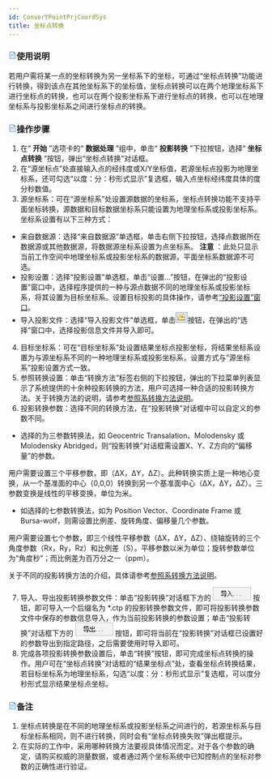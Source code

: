 ```yaml
---
id: ConvertPointPrjCoordSys
title: 坐标点转换
---
```

### ![](../../img/read.gif)使用说明

若用户需将某一点的坐标转换为另一坐标系下的坐标，可通过“坐标点转换”功能进行转换，得到该点在其他坐标系下的坐标值，坐标点转换可以在两个地理坐标系下进行坐标点的转换，也可以在两个投影坐标系下进行坐标点的转换，也可以在地理坐标系与投影坐标系之间进行坐标点的转换。

### ![](../../img/read.gif)操作步骤

1. 在“ **开始** ”选项卡的“ **数据处理** ”组中，单击“ **投影转换** ”下拉按钮，选择“ **坐标点转换** ”按钮，弹出“坐标点转换”对话框。 
2. 在“源坐标点”处直接输入点的经纬度或X/Y坐标值，若源坐标点投影为地理坐标系，还可勾选“以度：分：秒形式显示”复选框，输入点坐标经纬度具体的度分秒数值。
3. 源坐标系：可在“源坐标系”处设置源数据的坐标系，坐标点转换功能不支持平面坐标转换，源数据和目标数据坐标系只能设置为地理坐标系或投影坐标系。坐标系设置有以下三种方式： 
* 来自数据源：选择“来自数据源”单选框，单击右侧下拉按钮，选择点数据所在数据源或其他数据源，将数据源坐标系设置为点坐标系。 **注意** ：此处只显示当前工作空间中地理坐标系或投影坐标系的数据源，平面坐标系数据源不可选。
* 投影设置：选择“投影设置”单选框，单击“设置...”按钮，在弹出的“投影设置”窗口中，选择程序提供的一种与源点数据不同的地理坐标系或投影坐标系，将其设置为目标坐标系。设置目标投影的具体操作，请参考[“投影设置”窗口](PrjCoordSysSettingWin.htm)。
* 导入投影文件：选择“导入投影文件”单选框，单击![](img/select.png)按钮，在弹出的“选择”窗口中，选择投影信息文件并导入即可。
4. 目标坐标系：可在“目标坐标系”处设置结果坐标点投影坐标，将结果坐标系设置为与源坐标系不同的一种地理坐标系或投影坐标系，设置方式与“源坐标系”投影设置方式一致。 
5. 参照转换设置：单击“转换方法”标签右侧的下拉按钮，弹出的下拉菜单列表显示了系统提供的十余种投影转换的方法，用户可选择一种合适的投影转换方法。关于转换方法的说明，请参考[参照系转换方法说明](PrjConvertMethods.htm)。
6. 投影转换参数：选择不同的转换方法，在“投影转换”对话框中可以自定义的参数不同。 
* 选择的为三参数转换法，如 Geocentric Transalation、Molodensky 或 Molodensky Abridged，则“投影转换”对话框需设置X、Y、Z方向的“偏移量”的参数。 

用户需要设置三个平移参数，即（ΔX，ΔY，ΔZ）。此种转换实质上是一种地心变换，从一个基准面的中心（0,0,0）转换到另一个基准面中心（ΔX，ΔY，ΔZ）。三参数变换是线性的平移变换，单位为米。

* 如选择的七参数转换法，如为 Position Vector、Coordinate Frame 或 Bursa-wolf，则需设置比例差、旋转角度、偏移量几个参数。 

用户需要设置七个参数，即三个线性平移参数（ΔX，ΔY，ΔZ）、绕轴旋转的三个角度参数（Rx，Ry，Rz）和比例差（S）。平移参数以米为单位；旋转参数单位为“角度秒”；而比例差为百万分之一（ppm）。

关于不同的投影转换方法的介绍，具体请参考[参照系转换方法说明](PrjConvertMethods.htm)。

7. 导入、导出投影转换参数文件：单击“投影转换”对话框下方的 ![](img/Importparameter.png) 按钮，即可导入一个后缀名为 *.ctp 的投影转换参数文件，即可将投影转换参数文件中保存的参数信息导入，作为当前投影转换的参数设置；单击“投影转换”对话框下方的 ![](img/Exportparameter.png) 按钮，即可将当前在“投影转换”对话框已设置好的参数导出到指定路径，之后需要使用时导入即可。 
8. 完成各项投影转换参数设置后，单击“转换”按钮，即可完成坐标点转换的操作。用户可在“坐标点转换”对话框的“结果坐标点”处，查看坐标点转换结果，若目标坐标系为地理坐标系，勾选“以度：分：秒形式显示”复选框，可以度分秒形式显示结果坐标点坐标。

### ![](../../img/read.gif)备注

1. 坐标点转换是在不同的地理坐标系或投影坐标系之间进行的，若源坐标系与目标坐标系相同，则不进行转换，同时会有“坐标点转换失败”弹出框提示。
2. 在实际的工作中，采用哪种转换方法要视具体情况而定。对于各个参数的确定，请购买权威的测量数据，或者通过两个坐标系统中已知控制点的坐标对参数的正确性进行验证。

